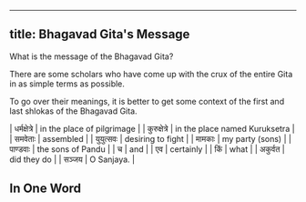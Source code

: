 -----
title: Bhagavad Gita's Message
-----

What is the message of the Bhagavad Gita?

There are some scholars who have come up with the crux of the entire Gita in as simple terms as possible.

To go over their meanings, it is better to get some context of the first and last shlokas of the Bhagavad Gita.

| धर्मक्षेत्रे  | in the place of pilgrimage |
| कुरुक्षेत्रे  | in the place named Kuruksetra |
| समवेताः  | assembled |
| युयुत्सवः  | desiring to fight |
| मामकाः  | my party (sons) |
| पाण्डवाः  | the sons of Pandu |
| च      | and |
| एव   | certainly |
| किं   | what |
| अकुर्वत | did they do | 
| सञ्जय  | O Sanjaya. |
 
 

## In One Word

